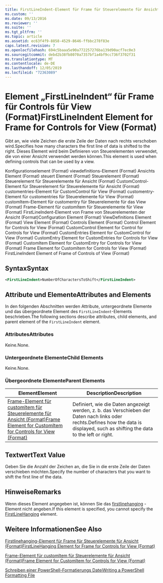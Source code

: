 ```yaml
---
title: FirstLineIndent-Element für Frame für Steuerelemente für Ansicht (Format) | Microsoft-Dokumentation
ms.custom: ''
ms.date: 09/13/2016
ms.reviewer: ''
ms.suite: ''
ms.tgt_pltfrm: ''
ms.topic: article
ms.assetid: ec63f4f9-8858-4529-8646-ffbbc278f83e
caps.latest.revision: 7
ms.openlocfilehash: 694c5baaa5e90a772257276ba139d90acf7ec0e3
ms.sourcegitcommit: debd2b38fb8070a7357bf1a4bf9cc736f3702f31
ms.translationtype: MT
ms.contentlocale: de-DE
ms.lasthandoff: 12/05/2019
ms.locfileid: "72363089"
---
```

# <a name="firstlineindent-element-for-frame-for-controls-for-view-format"></a><span data-ttu-id="b5c08-102">Element „FirstLineIndent“ für Frame für Controls für View (Format)</span><span class="sxs-lookup"><span data-stu-id="b5c08-102">FirstLineIndent Element for Frame for Controls for View (Format)</span></span>

<span data-ttu-id="b5c08-103">Gibt an, wie viele Zeichen die erste Zeile der Daten nach rechts verschoben wird.</span><span class="sxs-lookup"><span data-stu-id="b5c08-103">Specifies how many characters the first line of data is shifted to the right.</span></span> <span data-ttu-id="b5c08-104">Dieses Element wird beim Definieren von Steuerelementen verwendet, die von einer Ansicht verwendet werden können.</span><span class="sxs-lookup"><span data-stu-id="b5c08-104">This element is used when defining controls that can be used by a view.</span></span>

<span data-ttu-id="b5c08-105">Konfigurationselement (Format) viewdefinitions-Element (Format) Ansichts Element (Format) steuert Element (Format) Steuerelement (Format) Steuerelement für Steuerelemente für Ansicht (Format) CustomControl-Element für Steuerelement für Steuerelemente für Ansicht (Format) customentries-Element für CustomControl für View (Format) customentry-Element für customentries für Steuerelemente für View (Format) customItem-Element für customentry für Steuerelemente für das View (Format) Frame-Element für customItem für Steuerelemente für View (Format) FirstLineIndent-Element von Frame von Steuerelementen der Ansicht (Format)</span><span class="sxs-lookup"><span data-stu-id="b5c08-105">Configuration Element (Format) ViewDefinitions Element (Format) View Element (Format) Controls Element (Format) Control Element for Controls for View (Format) CustomControl Element for Control for Controls for View (Format) CustomEntries Element for CustomControl for View (Format) CustomEntry Element for CustomEntries for Controls for View (Format) CustomItem Element for CustomEntry for Controls for View (Format) Frame Element for CustomItem for Controls for View (Format) FirstLineIndent Element of Frame of Controls of View (Format)</span></span>

## <a name="syntax"></a><span data-ttu-id="b5c08-106">Syntax</span><span class="sxs-lookup"><span data-stu-id="b5c08-106">Syntax</span></span>

```xml
<FirstLineIndent>NumberOfCharactersToShift</FirstLineIndent>
```

## <a name="attributes-and-elements"></a><span data-ttu-id="b5c08-107">Attribute und Elemente</span><span class="sxs-lookup"><span data-stu-id="b5c08-107">Attributes and Elements</span></span>

<span data-ttu-id="b5c08-108">In den folgenden Abschnitten werden Attribute, untergeordnete Elemente und das übergeordnete Element des `FirstLineIndent`-Elements beschrieben.</span><span class="sxs-lookup"><span data-stu-id="b5c08-108">The following sections describe attributes, child elements, and parent element of the `FirstLineIndent` element.</span></span>

### <a name="attributes"></a><span data-ttu-id="b5c08-109">Attributes</span><span class="sxs-lookup"><span data-stu-id="b5c08-109">Attributes</span></span>

<span data-ttu-id="b5c08-110">Keine.</span><span class="sxs-lookup"><span data-stu-id="b5c08-110">None.</span></span>

### <a name="child-elements"></a><span data-ttu-id="b5c08-111">Untergeordnete Elemente</span><span class="sxs-lookup"><span data-stu-id="b5c08-111">Child Elements</span></span>

<span data-ttu-id="b5c08-112">Keine.</span><span class="sxs-lookup"><span data-stu-id="b5c08-112">None.</span></span>

### <a name="parent-elements"></a><span data-ttu-id="b5c08-113">Übergeordnete Elemente</span><span class="sxs-lookup"><span data-stu-id="b5c08-113">Parent Elements</span></span>

|<span data-ttu-id="b5c08-114">Element</span><span class="sxs-lookup"><span data-stu-id="b5c08-114">Element</span></span>|<span data-ttu-id="b5c08-115">Description</span><span class="sxs-lookup"><span data-stu-id="b5c08-115">Description</span></span>|
|-------------|-----------------|
|[<span data-ttu-id="b5c08-116">Frame-Element für customItem für Steuerelemente für Ansicht (Format)</span><span class="sxs-lookup"><span data-stu-id="b5c08-116">Frame Element for CustomItem for Controls for View (Format)</span></span>](./frame-element-for-customitem-for-controls-for-view-format.md)|<span data-ttu-id="b5c08-117">Definiert, wie die Daten angezeigt werden, z. b. das Verschieben der Daten nach links oder rechts.</span><span class="sxs-lookup"><span data-stu-id="b5c08-117">Defines how the data is displayed, such as shifting the data to the left or right.</span></span>|

## <a name="text-value"></a><span data-ttu-id="b5c08-118">Textwert</span><span class="sxs-lookup"><span data-stu-id="b5c08-118">Text Value</span></span>

<span data-ttu-id="b5c08-119">Geben Sie die Anzahl der Zeichen an, die Sie in die erste Zeile der Daten verschieben möchten.</span><span class="sxs-lookup"><span data-stu-id="b5c08-119">Specify the number of characters that you want to shift the first line of the data.</span></span>

## <a name="remarks"></a><span data-ttu-id="b5c08-120">Hinweise</span><span class="sxs-lookup"><span data-stu-id="b5c08-120">Remarks</span></span>

<span data-ttu-id="b5c08-121">Wenn dieses Element angegeben ist, können Sie das [firstlinehanging](./firstlinehanging-element-for-frame-for-controls-for-view-format.md) -Element nicht angeben.</span><span class="sxs-lookup"><span data-stu-id="b5c08-121">If this element is specified, you cannot specify the [FirstLineHanging](./firstlinehanging-element-for-frame-for-controls-for-view-format.md) element.</span></span>

## <a name="see-also"></a><span data-ttu-id="b5c08-122">Weitere Informationen</span><span class="sxs-lookup"><span data-stu-id="b5c08-122">See Also</span></span>

[<span data-ttu-id="b5c08-123">Firstlinehanging-Element für Frame für Steuerelemente für Ansicht (Format)</span><span class="sxs-lookup"><span data-stu-id="b5c08-123">FirstLineHanging Element for Frame for Controls for View (Format)</span></span>](./firstlinehanging-element-for-frame-for-controls-for-view-format.md)

[<span data-ttu-id="b5c08-124">Frame-Element für customItem für Steuerelemente für Ansicht (Format)</span><span class="sxs-lookup"><span data-stu-id="b5c08-124">Frame Element for CustomItem for Controls for View (Format)</span></span>](./frame-element-for-customitem-for-controls-for-view-format.md)

[<span data-ttu-id="b5c08-125">Schreiben einer PowerShell-Formatierungs Datei</span><span class="sxs-lookup"><span data-stu-id="b5c08-125">Writing a PowerShell Formatting File</span></span>](./writing-a-powershell-formatting-file.md)
